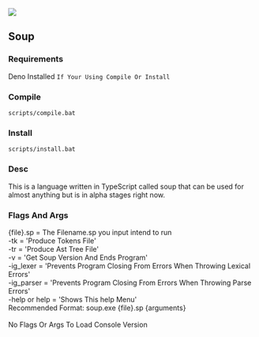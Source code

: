 <img src="https://img.shields.io/tokei/lines/github/ZombiiTheCoder/Soup?style=plastic"/>

## Soup

### Requirements

Deno Installed `If Your Using Compile Or Install`

### Compile

`scripts/compile.bat`

### Install

`scripts/install.bat`

### Desc

This is a language written in TypeScript called soup that can be used for almost anything but is in alpha stages right now.

### Flags And Args

{file}.sp = The Filename.sp you input intend to run<br />
-tk = 'Produce Tokens File'<br />
-tr = 'Produce Ast Tree File'<br />
-v = 'Get Soup Version And Ends Program'<br />
-ig_lexer = 'Prevents Program Closing From Errors When Throwing Lexical Errors'<br />
-ig_parser = 'Prevents Program Closing From Errors When Throwing Parse Errors'<br />
-help or help = 'Shows This help Menu'<br />
Recommended Format: soup.exe {file}.sp {arguments}<br />
<br />
No Flags Or Args To Load Console Version<br />